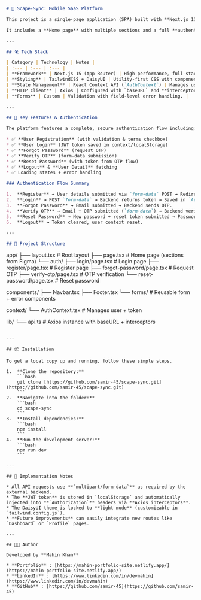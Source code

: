 ```markdown
# 🚀 Scape-Sync: Mobile SaaS Platform

This project is a single-page application (SPA) built with **Next.js 15** (App Router), styled with **TailwindCSS** + **DaisyUI**, and connected to an external backend via provided Postman API endpoints.

It includes a **Home page** with multiple sections and a full **authentication system**.

---

## 🛠️ Tech Stack

| Category | Technology | Notes |
| :--- | :--- | :--- |
| **Framework** | Next.js 15 (App Router) | High performance, full-stack framework. |
| **Styling** | TailwindCSS + DaisyUI | Utility-first CSS with component library. |
| **State Management** | React Context API (`AuthContext`) | Manages user data and JWT token. |
| **HTTP Client** | Axios | Configured with `baseURL` and **interceptors**. |
| **Forms** | Custom | Validation with field-level error handling. |

---

## 🔑 Key Features & Authentication

The platform features a complete, secure authentication flow including:

* ✅ **User Registration** (with validation & terms checkbox)
* ✅ **User Login** (JWT token saved in context/localStorage)
* ✅ **Forgot Password** (request OTP)
* ✅ **Verify OTP** (form-data submission)
* ✅ **Reset Password** (with token from OTP flow)
* ✅ **Logout** & **User Detail** fetching
* ✅ Loading states + error handling

### Authentication Flow Summary

1.  **Register** → User details submitted via `form-data` POST → Redirect to Login.
2.  **Login** → POST `form-data` → Backend returns token → Saved in `AuthContext` + `localStorage`.
3.  **Forgot Password** → Email submitted → Backend sends OTP.
4.  **Verify OTP** → Email + OTP submitted (`form-data`) → Backend verifies → A reset token is provided.
5.  **Reset Password** → New password + reset token submitted → Password updated.
6.  **Logout** → Token cleared, user context reset.

---

## 📂 Project Structure

```

app/
├── layout.tsx         \# Root layout
├── page.tsx           \# Home page (sections from Figma)
└── auth/
├── login/page.tsx       \# Login page
├── register/page.tsx    \# Register page
├── forgot-password/page.tsx \# Request OTP
├── verify-otp/page.tsx  \# OTP verification
└── reset-password/page.tsx \# Reset password

components/
├── Navbar.tsx
├── Footer.tsx
└── forms/             \# Reusable form + error components

context/
└── AuthContext.tsx    \# Manages user + token

lib/
└── api.ts             \# Axios instance with baseURL + interceptors

````

---

## 📦 Installation

To get a local copy up and running, follow these simple steps.

1.  **Clone the repository:**
    ```bash
    git clone [https://github.com/samir-45/scape-sync.git](https://github.com/samir-45/scape-sync.git)
    ```
2.  **Navigate into the folder:**
    ```bash
    cd scape-sync
    ```
3.  **Install dependencies:**
    ```bash
    npm install
    ```
4.  **Run the development server:**
    ```bash
    npm run dev
    ```

---

## 📌 Implementation Notes

* All API requests use **`multipart/form-data`** as required by the external backend.
* The **JWT token** is stored in `localStorage` and automatically injected into **`Authorization`** headers via **Axios interceptors**.
* The DaisyUI theme is locked to **light mode** (customizable in `tailwind.config.js`).
* **Future improvements** can easily integrate new routes like `Dashboard` or `Profile` pages.

---

## 👨‍💻 Author

Developed by **Mahin Khan**

* **Portfolio** : [https://mahin-portfolio-site.netlify.app/](https://mahin-portfolio-site.netlify.app/)
* **LinkedIn** : [https://www.linkedin.com/in/devmahin](https://www.linkedin.com/in/devmahin)
* **GitHub** : [https://github.com/samir-45](https://github.com/samir-45)
````
